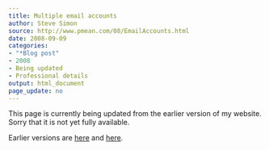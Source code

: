 ```yaml
---
title: Multiple email accounts
author: Steve Simon
source: http://www.pmean.com/08/EmailAccounts.html
date: 2008-09-09
categories:
- "*Blog post"
- 2008
- Being updated
- Professional details
output: html_document
page_update: no
---
```


This page is currently being updated from the earlier version of my website. Sorry that it is not yet fully available.

<!---More--->


Earlier versions are [here][sim1] and [here][sim2].

[sim1]: http://www.pmean.com/08/EmailAccounts.html
[sim2]: http://new.pmean.com/email-accounts/
